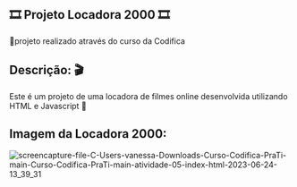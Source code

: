 🎞️ Projeto Locadora 2000 🎞️
-------------------------------------------------------

🚩projeto realizado através do curso da Codifica

 ## Descrição: 🎬
 Este é um projeto de uma locadora de filmes online desenvolvida utilizando HTML e Javascript 📼

 ## Imagem da Locadora 2000:
 ![screencapture-file-C-Users-vanessa-Downloads-Curso-Codifica-PraTi-main-Curso-Codifica-PraTi-main-atividade-05-index-html-2023-06-24-13_39_31](https://github.com/sant1ana/Curso-Codifica-PraTi/assets/93404790/dc5df2c7-13d3-4e48-948d-39360fc41d24)
